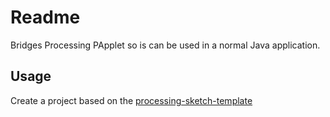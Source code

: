 # Readme

Bridges Processing PApplet so is can be used in a normal Java application.

## Usage

Create a project based on the [processing-sketch-template](https://github.com/BenMens/processing-sketch-template)
